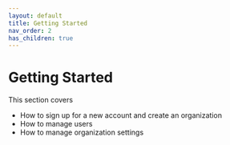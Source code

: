 ```yaml
---
layout: default
title: Getting Started
nav_order: 2
has_children: true
---
```


# Getting Started
This section covers 
- How to sign up for a new account and create an organization
- How to manage users
- How to manage organization settings